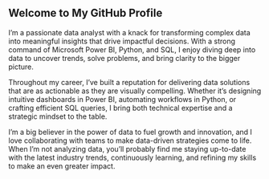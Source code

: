 Welcome to My GitHub Profile
---

I’m a passionate data analyst with a knack for transforming complex data into meaningful insights that drive impactful decisions. With a strong command of Microsoft Power BI, Python, and SQL, I enjoy diving deep into data to uncover trends, solve problems, and bring clarity to the bigger picture.

Throughout my career, I’ve built a reputation for delivering data solutions that are as actionable as they are visually compelling. Whether it’s designing intuitive dashboards in Power BI, automating workflows in Python, or crafting efficient SQL queries, I bring both technical expertise and a strategic mindset to the table.

I’m a big believer in the power of data to fuel growth and innovation, and I love collaborating with teams to make data-driven strategies come to life. When I’m not analyzing data, you’ll probably find me staying up-to-date with the latest industry trends, continuously learning, and refining my skills to make an even greater impact.

<!---
Lashezar/Lashezar is a ✨ special ✨ repository because its `README.md` (this file) appears on your GitHub profile.
You can click the Preview link to take a look at your changes.
--->

